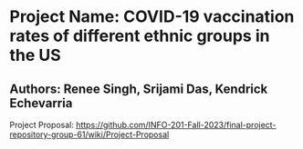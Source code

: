 # Project Name: COVID-19 vaccination rates of different ethnic groups in the US
## Authors: Renee Singh, Srijami Das, Kendrick Echevarria
Project Proposal: https://github.com/INFO-201-Fall-2023/final-project-repository-group-61/wiki/Project-Proposal
